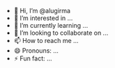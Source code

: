- 👋 Hi, I’m @alugirma
- 👀 I’m interested in ...
- 🌱 I’m currently learning ...
- 💞️ I’m looking to collaborate on ...
- 📫 How to reach me ...
- 😄 Pronouns: ...
- ⚡ Fun fact: ...

<!---
alugirma/alugirma is a ✨ special ✨ repository because its `README.md` (this file) appears on your GitHub profile.
You can click the Preview link to take
